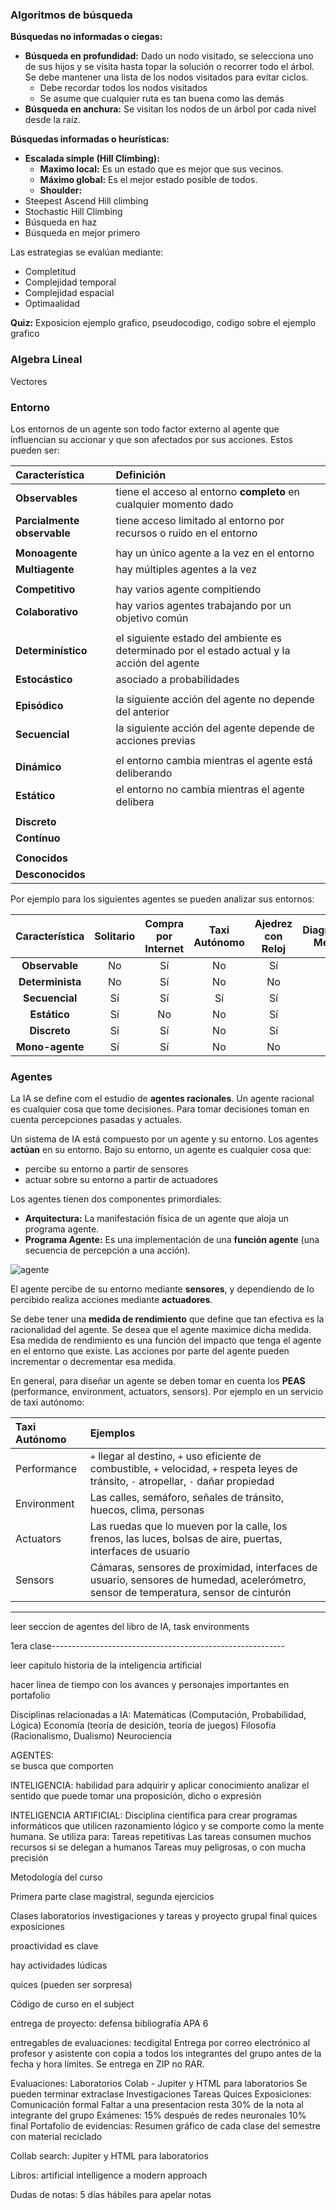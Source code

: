 ### Algoritmos de búsqueda

**Búsquedas no informadas o ciegas:**
* **Búsqueda en profundidad:** Dado un nodo visitado, se selecciona uno de sus hijos y se visita hasta topar la solución o recorrer todo el árbol. Se debe mantener una lista de los nodos visitados para evitar ciclos. 
    * Debe recordar todos los nodos visitados
    * Se asume que cualquier ruta es tan buena como las demás
* **Búsqueda en anchura:** Se visitan los nodos de un árbol por cada nivel desde la raíz.

**Búsquedas informadas o heurísticas:**
* **Escalada simple (Hill Climbing):**
    * **Maximo local:** Es un estado que es mejor que sus vecinos.
    * **Máximo global:** Es el mejor estado posible de todos.
    * **Shoulder:** 
* Steepest Ascend Hill climbing
* Stochastic Hill Climbing
* Búsqueda en haz
* Búsqueda en mejor primero

Las estrategias se evalúan mediante:
* Completitud
* Complejidad temporal
* Complejidad espacial
* Optimaalidad

**Quiz:** Exposicion ejemplo grafico, pseudocodigo, codigo sobre el ejemplo grafico

### Algebra Lineal

Vectores

### Entorno

Los entornos de un agente son todo factor externo al agente que influencian su accionar y que son afectados por sus acciones. Estos pueden ser:

| Característica | Definición |
| :--- | :--- |
| **Observables** | tiene el acceso al entorno **completo** en cualquier momento dado |
| **Parcialmente observable** | tiene acceso limitado al entorno por recursos o ruido en el entorno |
|||
| **Monoagente** | hay un único agente a la vez en el entorno |
| **Multiagente** | hay múltiples agentes a la vez |
|||
| **Competitivo** | hay varios agente compitiendo |
| **Colaborativo** | hay varios agentes trabajando por un objetivo común |
|||
| **Determinístico** | el siguiente estado del ambiente es determinado por el estado actual y la acción del agente |
| **Estocástico** | asociado a probabilidades |
|||
| **Episódico** | la siguiente acción del agente no depende del anterior |
| **Secuencial** | la siguiente acción del agente depende de acciones previas |
|||
| **Dinámico** | el entorno cambia mientras el agente está deliberando |
| **Estático** | el entorno no cambia mientras el agente delibera |
|||
| **Discreto** | | 
| **Contínuo** | |
|||
| **Conocidos** | |
| **Desconocidos** | |

Por ejemplo para los siguientes agentes se pueden analizar sus entornos:

| Característica | Solitario | Compra por Internet | Taxi Autónomo | Ajedrez con Reloj | Diagnóstico Médico | Controlador Refinería |
| :---: | :---: | :---: | :---: | :---: | :---: | :---: |
| **Observable** | No | Sí | No | Sí | No | No |
| **Determinista** | No | Sí | No | No | No | No |
| **Secuencial** | Sí | Sí | Sí | Sí | Sí | Sí |
| **Estático** | Sí | No | No | Sí | Sí | No |
| **Discreto** | Sí | Sí | No | Sí | Sí | No |
| **Mono-agente** | Sí | Sí | No | No | Sí | Sí |

### Agentes

La IA se define com el estudio de **agentes racionales**. Un agente racional es cualquier cosa que tome decisiones. Para tomar decisiones toman en cuenta percepciones pasadas y actuales.

Un sistema de IA está compuesto por un agente y su entorno. Los agentes **actúan** en su entorno.
Bajo su entorno, un agente es cualquier cosa que:
* percibe su entorno a partir de sensores
* actuar sobre su entorno a partir de actuadores

Los agentes tienen dos componentes primordiales:
* **Arquitectura:** La manifestación física de un agente que aloja un programa agente.
* **Programa Agente:** Es una implementación de una **función agente** (una secuencia de percepción a una acción).

![agente](https://imgur.com/zGmeBA5.png)

El agente percibe de su entorno mediante **sensores**, y dependiendo de lo percibido realiza acciones mediante **actuadores**.

Se debe tener una **medida de rendimiento** que define que tan efectiva es la racionalidad del agente. Se desea que el agente maximice dicha medida. Esa medida de rendimiento es una función del impacto que tenga el agente en el entorno que existe. Las acciones por parte del agente pueden incrementar o decrementar esa medida.

En general, para diseñar un agente se deben tomar en cuenta los **PEAS** (performance, environment, actuators, sensors). Por ejemplo en un servicio de taxi autónomo:

| Taxi Autónomo | Ejemplos |
| :--- | :--- |
| Performance | `+` llegar al destino, `+` uso eficiente de combustible, `+` velocidad, `+` respeta leyes de tránsito, `-` atropellar, `-` dañar propiedad |
| Environment | Las calles, semáforo, señales de tránsito, huecos, clima, personas |
| Actuators | Las ruedas que lo mueven por la calle, los frenos, las luces, bolsas de aire, puertas, interfaces de usuario |
| Sensors | Cámaras, sensores de proximidad, interfaces de usuario, sensores de humedad, acelerómetro, sensor de temperatura, sensor de cinturón |

---

leer seccion de agentes del libro de IA, task environments

1era clase----------------------------------------------------------

leer capitulo historia de la inteligencia artificial

hacer linea de tiempo con los avances y personajes importantes en portafolio

Disciplinas relacionadas a IA:
    Matemáticas (Computación, Probabilidad, Lógica)
    Economía (teoría de desición, teoría de juegos)
    Filosofía (Racionalismo, Dualismo)
    Neurociencia

AGENTES:   
    se busca que comporten 

INTELIGENCIA:
    habilidad para adquirir y aplicar conocimiento
    analizar el sentido que puede tomar una proposición, dicho o expresión

INTELIGENCIA ARTIFICIAL:
    Disciplina científica para crear programas informáticos que utilicen razonamiento lógico y se comporte como la mente humana. Se utiliza para:
        Tareas repetitivas
        Las tareas consumen muchos recursos si se delegan a humanos
        Tareas muy peligrosas, o con mucha precisión

Metodología del curso

Primera parte clase magistral, segunda ejercicios

Clases laboratorios investigaciones y tareas y proyecto grupal final quices exposiciones

proactividad es clave

hay actividades lúdicas

quices (pueden ser sorpresa)

Código de curso en el subject

entrega de proyecto:
    defensa
    bibliografía APA 6

entregables de evaluaciones:
    tecdigital
    Entrega por correo electrónico al profesor y asistente con copia a todos los integrantes del grupo antes de la fecha y hora límites.
    Se entrega en ZIP no RAR.

Evaluaciones:
    Laboratorios
            Colab - Jupiter y HTML para laboratorios
            Se pueden terminar extraclase
    Investigaciones
    Tareas
    Quices
    Exposiciones:
        Comunicación formal
        Faltar a una presentacion resta 30% de la nota al integrante del grupo
    Exámenes:
        15% después de redes neuronales
        10% final
    Portafolio de evidencias:
        Resumen gráfico de cada clase del semestre con material reciclado

Collab search:
    Jupiter y HTML para laboratorios

Libros:
    artificial intelligence a modern approach

Dudas de notas:
    5 días hábiles para apelar notas